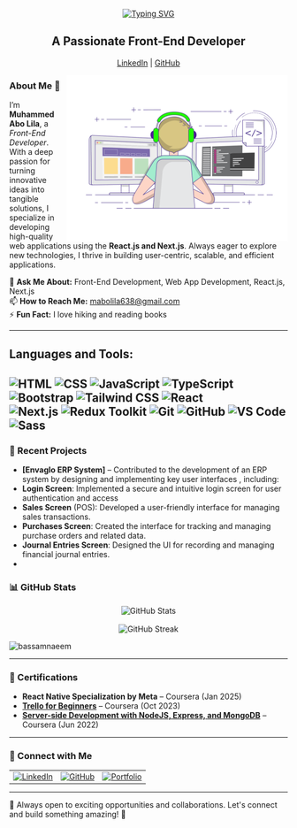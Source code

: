 <div align="center">
  
  <!-- Introduction -->
  [![Typing SVG](https://readme-typing-svg.demolab.com?font=Fira+Code&size=34&duration=5000&pause=1000&center=true&repeat=true&width=535&lines=Hi%2C+I'm+Muhammed+AboLila)](https://github.com/Muhammed-Abolila)


</div>
<h2 align="center">A Passionate Front-End Developer</h2>

<p align="center">
<!--   <a href="https://bassamnaeem.com" target="_blank">Portfolio</a> | -->
  <a href="https://linkedin.com/in/mabolila638" target="_blank">LinkedIn</a> |
  <a href="https://github.com/Muhammed-Abolila" target="_blank">GitHub</a>
</p>

<img align="right" alt="Coding" width="400" src="https://raw.githubusercontent.com/devSouvik/devSouvik/master/gif3.gif">

### About Me 🚀

I’m **Muhammed Abo Lila**, a *Front-End Developer*. With a deep passion for turning innovative ideas into tangible solutions, I specialize in developing high-quality web applications using the **React.js and Next.js**. Always eager to explore new technologies, I thrive in building user-centric, scalable, and efficient applications.

💬 **Ask Me About:** Front-End Development, Web App Development, React.js, Next.js  
📫 **How to Reach Me:** mabolila638@gmail.com  
⚡ **Fun Fact:** I love hiking and reading books

---
## Languages and Tools:
![HTML](https://img.shields.io/badge/-HTML-E34F26?style=flat&logo=html5&logoColor=white)
![CSS](https://img.shields.io/badge/-CSS-1572B6?style=flat&logo=css3&logoColor=white)
![JavaScript](https://img.shields.io/badge/-JavaScript-F7DF1E?style=flat&logo=javascript&logoColor=black)
![TypeScript](https://img.shields.io/badge/-TypeScript-3178C6?style=flat&logo=typescript&logoColor=white)
![Bootstrap](https://img.shields.io/badge/-Bootstrap-7952B3?style=flat&logo=bootstrap&logoColor=white)
![Tailwind CSS](https://img.shields.io/badge/-Tailwind%20CSS-38B2AC?style=flat&logo=tailwind-css&logoColor=white)
![React](https://img.shields.io/badge/-React-61DAFB?style=flat&logo=react&logoColor=black)  
![Next.js](https://img.shields.io/badge/-Next.js-000000?style=flat&logo=next.js&logoColor=white)
![Redux Toolkit](https://img.shields.io/badge/-Redux%20Toolkit-764ABC?style=flat&logo=redux&logoColor=white)
![Git](https://img.shields.io/badge/-Git-F05032?style=flat&logo=git&logoColor=white)
![GitHub](https://img.shields.io/badge/-GitHub-181717?style=flat&logo=github&logoColor=white)
![VS Code](https://img.shields.io/badge/-Visual_Studio_Code-007ACC?style=flat&logo=visual-studio-code&logoColor=white)
![Sass](https://img.shields.io/badge/-Sass-CC6699?style=flat&logo=sass&logoColor=white)
---

### 🚀 Recent Projects

- **[Envaglo ERP System]** – Contributed to the development of an ERP system by designing and implementing key user interfaces , including:
- **Login Screen**: Implemented a secure and intuitive login screen for user authentication and access
- **Sales Screen** (POS): Developed a user-friendly interface for managing sales transactions.
- **Purchases Screen**: Created the interface for tracking and managing purchase orders and related data.
- **Journal Entries Screen**: Designed the UI for recording and managing financial journal entries.
- 
### 📊 GitHub Stats

<p align="center">
  <img align="center" src="https://github-readme-stats.vercel.app/api/top-langs?username=bassamnaeem&show_icons=true&locale=en&layout=compact&theme=dark" alt="GitHub Stats" />
</p>

<p align="center">
  <img align="center" src="https://github-readme-streak-stats.herokuapp.com/?user=bassamnaeem&theme=dark" alt="GitHub Streak" />
</p>

<p align="left"> <img src="https://komarev.com/ghpvc/?username=bassamnaeem&label=Profile%20views&color=0e75b6&style=flat" alt="bassamnaeem" /> </p>

---

### 📜 Certifications
- **React Native Specialization by Meta** – Coursera (Jan 2025)
- **[Trello for Beginners](https://www.coursera.org/account/accomplishments/certificate/7JD2E6ZHUBML)** – Coursera (Oct 2023)
- **[Server-side Development with NodeJS, Express, and MongoDB](https://www.coursera.org/account/accomplishments/certificate/HY43KYDAWRSQ)** – Coursera (Jun 2022)

---

### 🤝 Connect with Me

<table>
  <tr>
    <td align="center">
      <a href="https://linkedin.com/in/bassamnaeem" target="_blank">
        <img src="https://raw.githubusercontent.com/rahuldkjain/github-profile-readme-generator/master/src/images/icons/Social/linked-in-alt.svg" alt="LinkedIn" height="40" width="40"/>
      </a>
    </td>
    <td align="center">
      <a href="https://github.com/Bassamnaeem" target="_blank">
        <img src="https://cdn.jsdelivr.net/gh/devicons/devicon/icons/github/github-original-wordmark.svg" alt="GitHub" height="40" width="40"/>
      </a>
    </td>
    <td align="center">
      <a href="https://www.bassamnaeem.com" target="_blank">
        <img src="https://cdn.jsdelivr.net/gh/devicons/devicon/icons/sema/sema-original.svg" alt="Portfolio" height="40" width="40"/>
      </a>
    </td>
  </tr>
</table>


---

🚀 Always open to exciting opportunities and collaborations. Let's connect and build something amazing! 🎯

